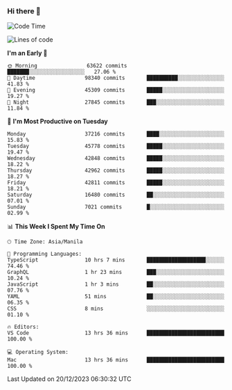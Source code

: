 ### Hi there 👋

<!--START_SECTION:waka-->
![Code Time](http://img.shields.io/badge/Code%20Time-4%2C649%20hrs%2011%20mins-blue)

![Lines of code](https://img.shields.io/badge/From%20Hello%20World%20I%27ve%20Written-104.2%20million%20lines%20of%20code-blue)

**I'm an Early 🐤** 

```text
🌞 Morning                63622 commits       ███████░░░░░░░░░░░░░░░░░░   27.06 % 
🌆 Daytime                98340 commits       ██████████░░░░░░░░░░░░░░░   41.83 % 
🌃 Evening                45309 commits       █████░░░░░░░░░░░░░░░░░░░░   19.27 % 
🌙 Night                  27845 commits       ███░░░░░░░░░░░░░░░░░░░░░░   11.84 % 
```
📅 **I'm Most Productive on Tuesday** 

```text
Monday                   37216 commits       ████░░░░░░░░░░░░░░░░░░░░░   15.83 % 
Tuesday                  45778 commits       █████░░░░░░░░░░░░░░░░░░░░   19.47 % 
Wednesday                42848 commits       █████░░░░░░░░░░░░░░░░░░░░   18.22 % 
Thursday                 42962 commits       █████░░░░░░░░░░░░░░░░░░░░   18.27 % 
Friday                   42811 commits       █████░░░░░░░░░░░░░░░░░░░░   18.21 % 
Saturday                 16480 commits       ██░░░░░░░░░░░░░░░░░░░░░░░   07.01 % 
Sunday                   7021 commits        █░░░░░░░░░░░░░░░░░░░░░░░░   02.99 % 
```


📊 **This Week I Spent My Time On** 

```text
🕑︎ Time Zone: Asia/Manila

💬 Programming Languages: 
TypeScript               10 hrs 7 mins       ███████████████████░░░░░░   74.46 % 
GraphQL                  1 hr 23 mins        ███░░░░░░░░░░░░░░░░░░░░░░   10.24 % 
JavaScript               1 hr 3 mins         ██░░░░░░░░░░░░░░░░░░░░░░░   07.76 % 
YAML                     51 mins             ██░░░░░░░░░░░░░░░░░░░░░░░   06.35 % 
CSS                      8 mins              ░░░░░░░░░░░░░░░░░░░░░░░░░   01.10 % 

🔥 Editors: 
VS Code                  13 hrs 36 mins      █████████████████████████   100.00 % 

💻 Operating System: 
Mac                      13 hrs 36 mins      █████████████████████████   100.00 % 
```


 Last Updated on 20/12/2023 06:30:32 UTC
<!--END_SECTION:waka-->


<!--
**rad182/rad182** is a ✨ _special_ ✨ repository because its `README.md` (this file) appears on your GitHub profile.

Here are some ideas to get you started:

- 🔭 I’m currently working on ...
- 🌱 I’m currently learning ...
- 👯 I’m looking to collaborate on ...
- 🤔 I’m looking for help with ...
- 💬 Ask me about ...
- 📫 How to reach me: ...
- 😄 Pronouns: ...
- ⚡ Fun fact: ...
-->
